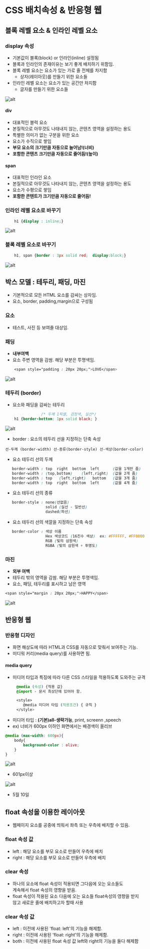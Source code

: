 CSS 배치속성 & 반응형 웹
==========================

## 블록 레벨 요소 & 인라인 레벨 요소

### display 속성

* 기본값이 블록(block) or 인라인(inline) 설정됨
* 블록과 인라인의 존재이유는 보기 좋게 배치하기 위함임.
* 블록 레벨 요소는 요소가 있는 가로 줄 전체를 차지함
    * 상자(레이아웃)를 만들기 위한 요소들
* 인라인 레벨 요소는 요소가 있는 공간만 차지함
    * 글자를 만들기 위한 요소들

![alt](/assets/images/post/html/52.png)

#### div

* 대표적인 블럭 요소
* 본질적으로 아무것도 나태내지 않는, 콘텐츠 영역을 설정하는 용도
* 특별한 의미가 없는 구분을 위한 요소
* 요소가 수직으로 쌓임
* **부모 요소의 크기만큼 자동으로 늘어남!(너비)**
* **포함한 콘텐츠 크기만큼 자동으로 줄어듬!(높이)**

#### span

* 대표적인 인라인 요소
* 본질적으로 아무것도 나타내지 않는, 콘텐츠 영역을 설정하는 용도
* 요소가 수평으로 쌓임
* **포함한 콘텐트가 크기만큼 자동으로 줄어듬!**

### 인라인 레벨 요소로 바꾸기

```css
    h1 {display : inline;} 
```

![alt](/assets/images/post/html/54.png)


### 블록 레벨 요소로 바꾸기

```css
    h1, span {border : 3px solid red;  display:block;}
```

![alt](/assets/images/post/html/55.png)


## 박스 모델 : 테두리, 패딩, 마진

* 기본적으로 모든 HTML 요소를 감싸는 상자임.
* 요소, border, padding,margin으로 구성됨

### 요소 

* 테스트, 사진 등 보여줄 대상임.

### 패딩 

* **내부여백**
* 요소 주변 영역을 감쌈. 해당 부분은 투명색임.

```css
    <span style="padding : 20px 20px;">LOVE</span>
```

![alt](/assets/images/post/html/58.png)


### 테두리 (border)

* 요소와 패딩을 감싸는 테두리

```css
                /* 두께 1픽셀, 검정색, 실선*/
    h1 {border-bottom: 1px solid black;	}
``` 

![alt](/assets/images/post/html/56.png)


* border : 요소의 테두리 선을 지정하는 단축 속성

```
선-두께 (border-width) 선-종류(border-style) 선-색상(border-color)
```

* 요소 테두리 선의 두께	

```css
   border-width : top  right  bottom  left	    (값을 1개만 줌)
   border-width : (top,bottom)    (left,right)	(값을 2개 줌)
   border-width : top   (left,right)   bottom	(값을 3개 줌)
   border-width : top  right  bottom  left	    (값을 4개 줌)
```   

* 요소 테두리 선의 종류

```css
   border-style : none(선없음)
   				  solid (실선 - 일반선)
   				  dashed(파선)
```

* 요소 테두리 선의 색깔을 지정하는 단축 속성

```css
   border-color : 색상 이름 
     			  Hex 색상코드 (16진수 색상)  ex: #FFFFFF, #FF0000
                  RGB (빛의 삼원색)
   				  RGBA (빛의 삼원색 + 투명도)
```


### 마진 

* **외부 여백**
* 테두리 밖의 영역을 감쌈. 해당 부분은 투명색임.
* 요소, 패딩, 테두리를 표시하고 남은 영역

```css
<span style="margin : 20px 20px;">HAPPY</span>
```

![alt](/assets/images/post/html/57.png)

## 반응형 웹

### 반응형 디자인

* 화면 해상도에 따라 HTML과 CSS를 자동으로 맞춰서 보여주는 기능.
* 미디워 커리(media query)를 사용하면 됨.

#### media query

* 미디어 타입과 특징에 따라 다른 CSS 스타일을 적용하도록 도와주는 규격

```css
     @media (속성) {적용 값}
     @import - 문서 최상단에 있어야 함.

     <style>
        @media 미디어 타입 (적용조건) { 규칙 }
     </style>
```

* 미디어 타입 : **(기본)all-생략가능**, print, screenn ,speech
* ex) 너비가 600px 이하인 화면에서는 배경색이 올리브

```css
@media (max-width: 600px){
	body{
		background-color : olive;
	}
}
```

![alt](/assets/images/post/html/59.png)

* 601px이상

![alt](/assets/images/post/html/60.png)

- 5월 10일
## float 속성을 이용한 레이아웃

* 웹페이지 요소를 공중에 띄워서 좌측 또는 우측에 배치할 수 있음.

### float 속성 값

* left : 해당 요소를 부모 요소로 만들어 우측에 배치
* right : 해당 요소를 부모 요소로 만들어 우측에 배치

### clear 속성

* 하나의 요소에 float 속성이 적용되면 그다음에 오는 요소들도  
  계속해서 float 속성의 영향을 받음.
* float 속성이 적용된 요소 다음에 오는 요소들 float속성의 영향을 받지  
  않고 새로운 줄에 배치하고자 할때 사용

### clear 속성 값

* left : 이전에 사용된 'float: left'의 기능을 해제함.
* right : 이전에 사용된 'float: right'의 기능을 해제함.
* both : 이전에 사용된 float 속성 값 left와 right의 기능을 둘다 해제함



